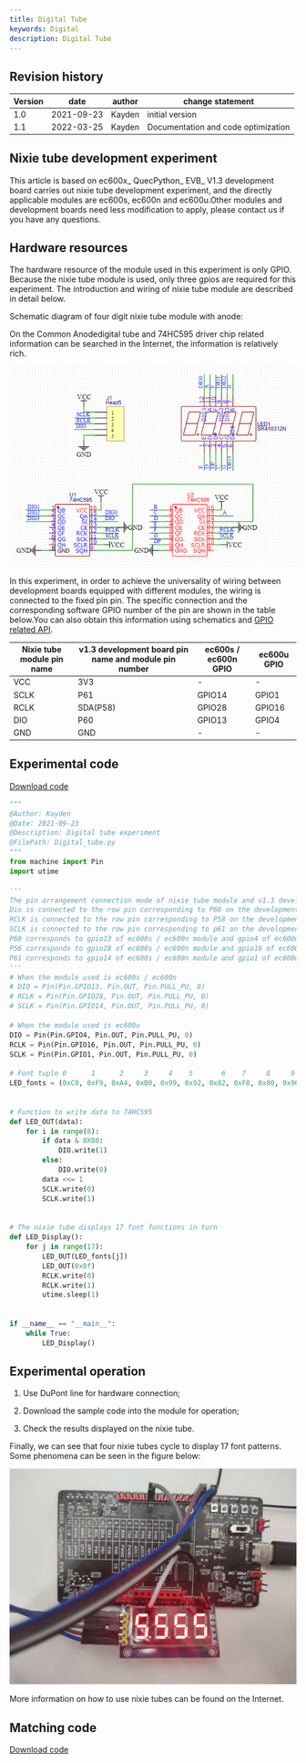 ```yaml
---
title: Digital Tube
keywords: Digital
description: Digital Tube
---
```

## Revision history

|Version | date | author | change statement|
| ---- | ---------- | ------ | -------- |
|1.0 | 2021-09-23 | Kayden | initial version|
|1.1 | 2022-03-25 | Kayden | Documentation and code optimization |



## Nixie tube development experiment

This article is based on ec600x_ QuecPython_ EVB_ V1.3 development board carries out nixie tube development experiment, and the directly applicable modules are ec600s, ec600n and ec600u.Other modules and development boards need less modification to apply, please contact us if you have any questions.

## Hardware resources

The hardware resource of the module used in this experiment is only GPIO. Because the nixie tube module is used, only three gpios are required for this experiment. The introduction and wiring of nixie tube module are described in detail below.

Schematic diagram of four digit nixie tube module with anode:

On the Common Anodedigital tube and 74HC595 driver chip related information can be searched in the Internet, the information is relatively rich.

![](media/Schematic_diagram_of_nixie_tube_module.png)

In this experiment, in order to achieve the universality of wiring between development boards equipped with different modules, the wiring is connected to the fixed pin pin. The specific connection and the corresponding software GPIO number of the pin are shown in the table below.You can also obtain this information using schematics and [GPIO related API](https://python.quectel.com/wiki/#/en-us/api/QuecPythonClasslib?id=pin).

|Nixie tube module pin name | v1.3 development board pin name and module pin number | ec600s / ec600n GPIO | ec600u GPIO|
| ------------------ | ------------------------------ | ------------------ | ----------- |
| VCC                | 3V3                            | -                  | -           |
| SCLK               | P61                            | GPIO14             | GPIO1       |
| RCLK               | SDA(P58)                       | GPIO28             | GPIO16      |
| DIO                | P60                            | GPIO13             | GPIO4       |
| GND                | GND                            | -                  | -           |

## Experimental code

<a href="/docs/en-us/Advanced_development/Component/QuecPythonSub/code/digital_tube.py" target="_blank">Download code</a>

```python
"""
@Author: Kayden
@Date: 2021-09-23
@Description: Digital tube experiment
@FilePath: Digital_tube.py
"""
from machine import Pin
import utime

'''
The pin arrangement connection mode of nixie tube module and v1.3 development board is:
Dio is connected to the row pin corresponding to P60 on the development board
RCLK is connected to the row pin corresponding to P58 on the development board
SCLK is connected to the row pin corresponding to p61 on the development board
P60 corresponds to gpio13 of ec600s / ec600n module and gpio4 of ec600u module
P56 corresponds to gpio28 of ec600s / ec600n module and gpio16 of ec600u module
P61 corresponds to gpio14 of ec600s / ec600n module and gpio1 of ec600u module
'''
# When the module used is ec600s / ec600n
# DIO = Pin(Pin.GPIO13, Pin.OUT, Pin.PULL_PU, 0)
# RCLK = Pin(Pin.GPIO28, Pin.OUT, Pin.PULL_PU, 0)
# SCLK = Pin(Pin.GPIO14, Pin.OUT, Pin.PULL_PU, 0)

# When the module used is ec600u
DIO = Pin(Pin.GPIO4, Pin.OUT, Pin.PULL_PU, 0)
RCLK = Pin(Pin.GPIO16, Pin.OUT, Pin.PULL_PU, 0)
SCLK = Pin(Pin.GPIO1, Pin.OUT, Pin.PULL_PU, 0)

# Font tuple 0 	    1	   2     3     4    5       6    7     8     9     A 	 b 	   C    d 	   E     F     -
LED_fonts = (0xC0, 0xF9, 0xA4, 0xB0, 0x99, 0x92, 0x82, 0xF8, 0x80, 0x90, 0x88, 0x83, 0xC6, 0xA1, 0x86, 0x8E, 0xBF)


# Function to write data to 74HC595
def LED_OUT(data):
    for i in range(8):
        if data & 0X80:
            DIO.write(1)
        else:
            DIO.write(0)
        data <<= 1
        SCLK.write(0)
        SCLK.write(1)


# The nixie tube displays 17 font functions in turn
def LED_Display():
    for j in range(17):
        LED_OUT(LED_fonts[j])
        LED_OUT(0x0f)
        RCLK.write(0)
        RCLK.write(1)
        utime.sleep(1)


if __name__ == "__main__":
    while True:
        LED_Display()

```

## Experimental operation

1. Use DuPont line for hardware connection;

2. Download the sample code into the module for operation;

3. Check the results displayed on the nixie tube.

Finally, we can see that four nixie tubes cycle to display 17 font patterns. Some phenomena can be seen in the figure below:

![](media/Digital_tube_experiment_phenomenon.png)

More information on how to use nixie tubes can be found on the Internet.


## Matching code

<a href="/docsite/docs/en-us/Advanced_development/Component/QuecPythonSub/code/Digital_tube.py" target="_blank">Download code</a>

